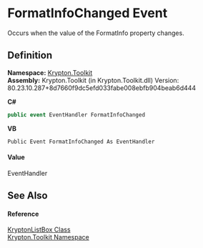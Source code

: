 # FormatInfoChanged Event


Occurs when the value of the FormatInfo property changes.



## Definition
**Namespace:** <a href="79d2eac2-21f4-54ff-7552-b20c33c30600.md">Krypton.Toolkit</a>  
**Assembly:** Krypton.Toolkit (in Krypton.Toolkit.dll) Version: 80.23.10.287+8d7660f9dc5efd033fabe008ebfb904beab6d444

**C#**
``` C#
public event EventHandler FormatInfoChanged
```
**VB**
``` VB
Public Event FormatInfoChanged As EventHandler
```



#### Value
EventHandler

## See Also


#### Reference
<a href="34d189d7-24ac-ce5b-4fff-cda88ff9e2aa.md">KryptonListBox Class</a>  
<a href="79d2eac2-21f4-54ff-7552-b20c33c30600.md">Krypton.Toolkit Namespace</a>  
